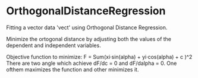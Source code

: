 # OrthogonalDistanceRegression
Fitting a vector data 'vect' using Orthogonal Distance Regression.

Minimize the ortogonal distance by adjusting both the values of the dependent and independent variables.

Objective function to minimize: F = Sum(xi·sin(alpha) + yi·cos(alpha) + c )^2
There are two angle which achieve dF/dc = 0 and dF/dalpha = 0. One ofthem maximizes the function and other minimizes it.
